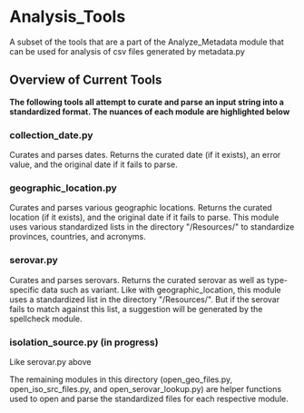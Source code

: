 # Analysis_Tools
A subset of the tools that are a part of the Analyze_Metadata module that
can be used for analysis of csv files generated by metadata.py <br />

## Overview of Current Tools

**The following tools all attempt to curate and parse an input
string into a standardized format. The nuances of each module are
highlighted below** <br />

### collection_date.py
Curates and parses dates. Returns the curated date (if it exists),
an error value, and the original date if it fails to parse. <br />

### geographic_location.py
Curates and parses various geographic locations. Returns the curated
location (if it exists), and the original date if it fails to parse. This
module uses various standardized lists in the directory "/Resources/" to
standardize provinces, countries, and acronyms. <br />

### serovar.py
Curates and parses serovars. Returns the curated serovar as well as
type-specific data such as variant. Like with geographic_location, this
module uses a standardized list in the directory "/Resources/". But if the
serovar fails to match against this list, a suggestion will be generated by
the spellcheck module. <br />

### isolation_source.py (in progress)
Like serovar.py above <br />

The remaining modules in this directory (open_geo_files.py,
open_iso_src_files.py, and open_serovar_lookup.py) are helper
functions used to open and parse the standardized files for each
respective module.
